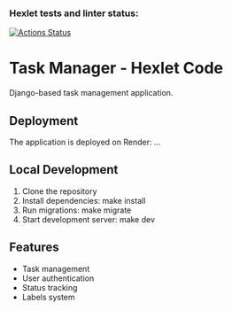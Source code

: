 ### Hexlet tests and linter status:
[![Actions Status](https://github.com/YurasovAleksey/python-project-52/actions/workflows/hexlet-check.yml/badge.svg)](https://github.com/YurasovAleksey/python-project-52/actions)

# Task Manager - Hexlet Code

Django-based task management application.

## Deployment

The application is deployed on Render: ...

## Local Development

1. Clone the repository
2. Install dependencies: make install
3. Run migrations: make migrate
4. Start development server: make dev

## Features

- Task management
- User authentication
- Status tracking
- Labels system
